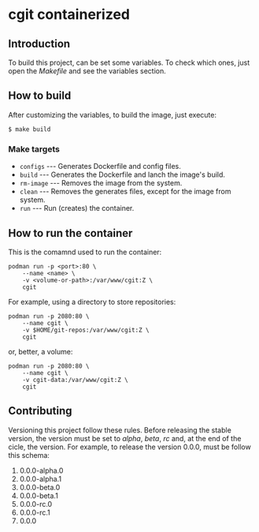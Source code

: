 cgit containerized
==================

Introduction
------------

To build this project, can be set some variables. To check which ones,
just open the *Makefile* and see the variables section.

How to build
------------

After customizing the variables, to build the image, just execute:

```
$ make build
```

### Make targets

- `configs` --- Generates Dockerfile and config files.
- `build` --- Generates the Dockerfile and lanch the image's build.
- `rm-image` --- Removes the image from the system.
- `clean` --- Removes the generates files, except for the image from system.
- `run` --- Run (creates) the container.

How to run the container
------------------------

This is the comamnd used to run the container:

```
podman run -p <port>:80 \
	--name <name> \
	-v <volume-or-path>:/var/www/cgit:Z \
	cgit
```

For example, using a directory to store repositories:

```
podman run -p 2080:80 \
	--name cgit \
	-v $HOME/git-repos:/var/www/cgit:Z \
	cgit
```

or, better, a volume:

```
podman run -p 2080:80 \
	--name cgit \
	-v cgit-data:/var/www/cgit:Z \
	cgit
```

Contributing
------------

Versioning this project follow these rules. Before releasing the stable
version, the version must be set to *alpha*, *beta*, *rc* and, at the end of
the cicle, the version. For example, to release the version 0.0.0, must be
follow this schema:

1. 0.0.0-alpha.0
1. 0.0.0-alpha.1
1. 0.0.0-beta.0
1. 0.0.0-beta.1
1. 0.0.0-rc.0
1. 0.0.0-rc.1
1. 0.0.0
